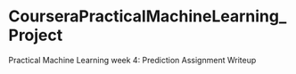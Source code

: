 # CourseraPracticalMachineLearning_Project
Practical Machine Learning week 4: Prediction Assignment Writeup
